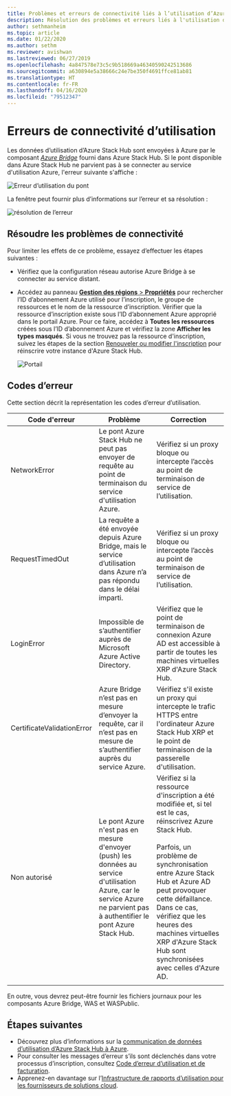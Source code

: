 ```yaml
---
title: Problèmes et erreurs de connectivité liés à l’utilisation d’Azure Stack Hub
description: Résolution des problèmes et erreurs liés à l'utilisation d'Azure Stack Hub.
author: sethmanheim
ms.topic: article
ms.date: 01/22/2020
ms.author: sethm
ms.reviewer: avishwan
ms.lastreviewed: 06/27/2019
ms.openlocfilehash: 4a847578e73c5c9b518669a46340590242513686
ms.sourcegitcommit: a630894e5a38666c24e7be350f4691ffce81ab81
ms.translationtype: HT
ms.contentlocale: fr-FR
ms.lasthandoff: 04/16/2020
ms.locfileid: "79512347"
---
```

# <a name="usage-connectivity-errors"></a>Erreurs de connectivité d’utilisation

Les données d’utilisation d’Azure Stack Hub sont envoyées à Azure par le composant [*Azure Bridge*](azure-stack-usage-reporting.md) fourni dans Azure Stack Hub. Si le pont disponible dans Azure Stack Hub ne parvient pas à se connecter au service d'utilisation Azure, l'erreur suivante s'affiche :

![Erreur d’utilisation du pont](media/azure-stack-usage-issues/usageerror2.png)

La fenêtre peut fournir plus d’informations sur l’erreur et sa résolution :

![résolution de l’erreur](media/azure-stack-usage-issues/usageerror3.png)

## <a name="resolve-connectivity-issues"></a>Résoudre les problèmes de connectivité

Pour limiter les effets de ce problème, essayez d’effectuer les étapes suivantes :

- Vérifiez que la configuration réseau autorise Azure Bridge à se connecter au service distant.

- Accédez au panneau [**Gestion des régions** > **Propriétés**](azure-stack-registration.md#verify-azure-stack-hub-registration) pour rechercher l’ID d’abonnement Azure utilisé pour l’inscription, le groupe de ressources et le nom de la ressource d’inscription. Vérifier que la ressource d’inscription existe sous l’ID d’abonnement Azure approprié dans le portail Azure. Pour ce faire, accédez à **Toutes les ressources** créées sous l’ID d’abonnement Azure et vérifiez la zone **Afficher les types masqués**. Si vous ne trouvez pas la ressource d'inscription, suivez les étapes de la section [Renouveler ou modifier l'inscription](azure-stack-registration.md#renew-or-change-registration) pour réinscrire votre instance d'Azure Stack Hub.

  ![Portail](media/azure-stack-usage-issues/stackres.png)

## <a name="error-codes"></a>Codes d’erreur

Cette section décrit la représentation les codes d’erreur d’utilisation.

| Code d'erreur                 | Problème                                                                                                                                             | Correction                                                                                                                                                                                                                                                                                        |
|----------------------------|---------------------------------------------------------------------------------------------------------------------------------------------------|----------------------------------------------------------------------------------------------------------------------------------------------------------------------------------------------------------------------------------------------------------------------------------------------------|
| NetworkError               | Le pont Azure Stack Hub ne peut pas envoyer de requête au point de terminaison du service d'utilisation Azure.                                                            | Vérifiez si un proxy bloque ou intercepte l’accès au point de terminaison de service de l’utilisation.                                                                                                                                                                                                             |
| RequestTimedOut            | La requête a été envoyée depuis Azure Bridge, mais le service d’utilisation dans Azure n’a pas répondu dans le délai imparti.                             | Vérifiez si un proxy bloque ou intercepte l’accès au point de terminaison de service de l’utilisation.                                                                                                                                                                                                                        |
| LoginError                 | Impossible de s’authentifier auprès de Microsoft Azure Active Directory.                                                                                                             | Vérifiez que le point de terminaison de connexion Azure AD est accessible à partir de toutes les machines virtuelles XRP d'Azure Stack Hub.                                                                                                                                                                                                                     |
| CertificateValidationError | Azure Bridge n’est pas en mesure d’envoyer la requête, car il n’est pas en mesure de s’authentifier auprès du service Azure.                                    | Vérifiez s'il existe un proxy qui intercepte le trafic HTTPS entre l'ordinateur Azure Stack Hub XRP et le point de terminaison de la passerelle d'utilisation.                                                                                                                                                                                      |
| Non autorisé               | Le pont Azure n'est pas en mesure d'envoyer (push) les données au service d'utilisation Azure, car le service Azure ne parvient pas à authentifier le pont Azure Stack Hub. | Vérifiez si la ressource d'inscription a été modifiée et, si tel est le cas, réinscrivez Azure Stack Hub. <br><br> Parfois, un problème de synchronisation entre Azure Stack Hub et Azure AD peut provoquer cette défaillance. Dans ce cas, vérifiez que les heures des machines virtuelles XRP d'Azure Stack Hub sont synchronisées avec celles d'Azure AD. |
|                            |                                                                                                                                                   |                                                                                                                                                                                                                                                                                                    |

En outre, vous devrez peut-être fournir les fichiers journaux pour les composants Azure Bridge, WAS et WASPublic.

## <a name="next-steps"></a>Étapes suivantes

- Découvrez plus d’informations sur la [communication de données d’utilisation d’Azure Stack Hub à Azure](azure-stack-usage-reporting.md).
- Pour consulter les messages d’erreur s’ils sont déclenchés dans votre processus d’inscription, consultez [Code d’erreur d’utilisation et de facturation](azure-stack-registration-errors.md).
- Apprenez-en davantage sur l’[Infrastructure de rapports d’utilisation pour les fournisseurs de solutions cloud](azure-stack-csp-ref-infrastructure.md).
